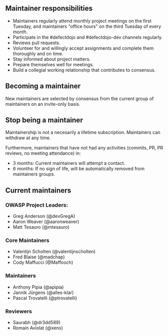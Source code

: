 ## Maintainer responsibilities

* Maintainers regularly attend monthly project meetings on the first Tuesday, and maintainers "office hours" on the third Tuesday of every month.
* Participate in the #defectdojo and #defectdojo-dev channels regularly.
* Reviews pull requests.
* Volunteer for and willingly accept assignments and complete them thoroughly and on time.
* Stay informed about project matters.
* Prepare themselves well for meetings.
* Build a collegial working relationship that contributes to consensus.

## Becoming a maintainer
New maintainers are selected by consensus from the current group of maintainers on an invite-only basis.

## Stop being a maintainer
Maintainership is not a necesarily a lifetime subscription. Maintainers can withdraw at any time.

Furthermore, maintainers that have not had any activities (commits, PR, PR reviews, no meeting attendance) in:
- 3 months: Current maintainers will attempt a contact.
- 6 months: If no sign of life, will be automatically removed from maintainers groups.

## Current maintainers
### OWASP Project Leaders:
* Greg Anderson (@devGregA)
* Aaron Weaver (@aaronweaver)
* Matt Tesauro (@mtesauro)

### Core Maintainers
* Valentijn Scholten (@valentijnscholten)
* Fred Blaise (@madchap)
* Cody Maffucci (@Maffooch)

### Maintainers
* Anthony Pipia (@apipia)
* Jannik Jürgens (@alles-klar)
* Pascal Trovatelli (@ptrovatelli)

### Reviewers
* Saurabh (@dr3dd589)
* Romain Aviolat (@xens)
